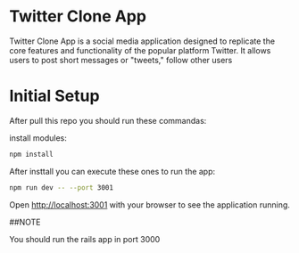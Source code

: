 # Twitter Clone App

Twitter Clone App is a social media application designed to replicate the core features and functionality of the popular platform Twitter. It allows users to post short messages or "tweets," follow other users 

# Initial Setup

After pull this repo you should run these commandas:

install modules:
```bash
npm install
```
After insttall you can execute these ones to run the app:

```bash
npm run dev -- --port 3001
```

Open [http://localhost:3001](http://localhost:3001) with your browser to see the application running.

##NOTE

You should run the rails app in port 3000
